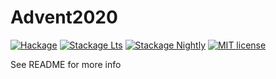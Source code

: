 # Advent2020

[![Hackage](https://img.shields.io/hackage/v/Advent2020.svg?logo=haskell)](https://hackage.haskell.org/package/Advent2020)
[![Stackage Lts](http://stackage.org/package/Advent2020/badge/lts)](http://stackage.org/lts/package/Advent2020)
[![Stackage Nightly](http://stackage.org/package/Advent2020/badge/nightly)](http://stackage.org/nightly/package/Advent2020)
[![MIT license](https://img.shields.io/badge/license-MIT-blue.svg)](LICENSE)

See README for more info
